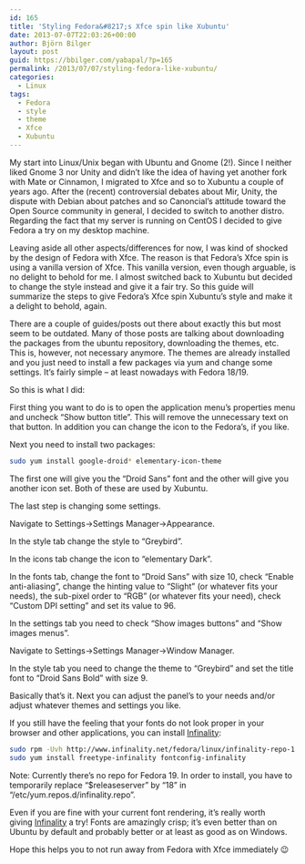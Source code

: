```yaml
---
id: 165
title: 'Styling Fedora&#8217;s Xfce spin like Xubuntu'
date: 2013-07-07T22:03:26+00:00
author: Björn Bilger
layout: post
guid: https://bbilger.com/yabapal/?p=165
permalink: /2013/07/07/styling-fedora-like-xubuntu/
categories:
  - Linux
tags:
  - Fedora
  - style
  - theme
  - Xfce
  - Xubuntu
---
```

My start into Linux/Unix began with Ubuntu and Gnome (2!). Since I neither liked Gnome 3 nor Unity and didn&#8217;t like the idea of having yet another fork with Mate or Cinnamon, I migrated to Xfce and so to Xubuntu a couple of years ago. After the (recent) controversial debates about Mir, Unity, the dispute with Debian about patches and so Canoncial&#8217;s attitude toward the Open Source community in general, I decided to switch to another distro. Regarding the fact that my server is running on CentOS I decided to give Fedora a try on my desktop machine.

Leaving aside all other aspects/differences for now, I was kind of shocked by the design of Fedora with Xfce. The reason is that Fedora&#8217;s Xfce spin is using a vanilla version of Xfce. This vanilla version, even though arguable, is no delight to behold for me. I almost switched back to Xubuntu but decided to change the style instead and give it a fair try. So this guide will summarize the steps to give Fedora&#8217;s Xfce spin Xubuntu&#8217;s style and make it a delight to behold, again.

There are a couple of guides/posts out there about exactly this but most seem to be outdated. Many of those posts are talking about downloading the packages from the ubuntu repository, downloading the themes, etc. This is, however, not necessary anymore. The themes are already installed and you just need to install a few packages via yum and change some settings. It&#8217;s fairly simple &#8211; at least nowadays with Fedora 18/19.

So this is what I did:

<!--more-->

First thing you want to do is to open the application menu&#8217;s properties menu and uncheck &#8220;Show button title&#8221;. This will remove the unnecessary text on that button. In addition you can change the icon to the Fedora&#8217;s, if you like.

Next you need to install two packages:

``` bash
sudo yum install google-droid* elementary-icon-theme
```

The first one will give you the &#8220;Droid Sans&#8221; font and the other will give you another icon set. Both of these are used by Xubuntu.

The last step is changing some settings.

Navigate to Settings->Settings Manager->Appearance.

In the style tab change the style to &#8220;Greybird&#8221;.

In the icons tab change the icon to &#8220;elementary Dark&#8221;.

In the fonts tab, change the font to &#8220;Droid Sans&#8221; with size 10, check &#8220;Enable anti-aliasing&#8221;, change the hinting value to &#8220;Slight&#8221; (or whatever fits your needs), the sub-pixel order to &#8220;RGB&#8221; (or whatever fits your need), check &#8220;Custom DPI setting&#8221; and set its value to 96.

In the settings tab you need to check &#8220;Show images buttons&#8221; and &#8220;Show images menus&#8221;.

Navigate to Settings->Settings Manager->Window Manager.

In the style tab you need to change the theme to &#8220;Greybird&#8221; and set the title font to &#8220;Droid Sans Bold&#8221; with size 9.

Basically that&#8217;s it. Next you can adjust the panel&#8217;s to your needs and/or adjust whatever themes and settings you like.

If you still have the feeling that your fonts do not look proper in your browser and other applications, you can install [Infinality](http://www.infinality.net/):

``` bash
sudo rpm -Uvh http://www.infinality.net/fedora/linux/infinality-repo-1.0-1.noarch.rpm
sudo yum install freetype-infinality fontconfig-infinality
```

Note: Currently there&#8217;s no repo for Fedora 19. In order to install, you have to temporarily replace &#8220;$releaseserver&#8221; by &#8220;18&#8221; in &#8220;/etc/yum.repos.d/infinality.repo&#8221;.

Even if you are fine with your current font rendering, it&#8217;s really worth giving [Infinality](http://www.infinality.net/) a try! Fonts are amazingly crisp; it&#8217;s even better than on Ubuntu by default and probably better or at least as good as on Windows.

Hope this helps you to not run away from Fedora with Xfce immediately 😉